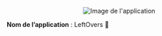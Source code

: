 <div align = center>

![Image de l'application](Images/LeftOvers_Logo.jpg)

</div>

**Nom de l’application** : LeftOvers :pizza:
</br>